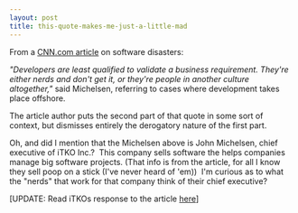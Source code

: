 ```yaml
---
layout: post
title: this-quote-makes-me-just-a-little-mad
---
```

From a [CNN.com
article](http://www.cnn.com/2004/TECH/biztech/10/05/software.disasters.ap/index.html) on
software disasters:

*"Developers are least qualified to validate a business requirement.
They're either nerds and don't get it, or they're people in another
culture altogether,"* said Michelsen, referring to cases where
development takes place offshore.

The article author puts the second part of that quote in some sort of
context, but dismisses entirely the derogatory nature of the first part.

Oh, and did I mention that the Michelsen above is John Michelsen, chief
executive of iTKO Inc.?  This company sells software the helps companies
manage big software projects. (That info is from the article, for all I
know they sell poop on a stick (I've never heard of 'em))  I'm curious
as to what the "nerds" that work for that company think of their chief
executive?

[UPDATE: Read iTKOs response to the article
[here](http://www.itko.com/site/itko?jpid=News&news.id=9)]
